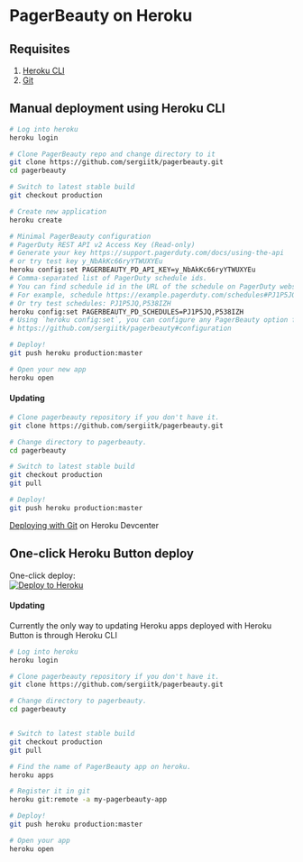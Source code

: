 # PagerBeauty on Heroku

## Requisites

1. [Heroku CLI](https://devcenter.heroku.com/articles/heroku-cli#download-and-install)
2. [Git](https://git-scm.com/book/en/v2/Getting-Started-First-Time-Git-Setup)

## Manual deployment using Heroku CLI

```sh
# Log into heroku
heroku login

# Clone PagerBeauty repo and change directory to it
git clone https://github.com/sergiitk/pagerbeauty.git
cd pagerbeauty

# Switch to latest stable build
git checkout production

# Create new application
heroku create

# Minimal PagerBeauty configuration
# PagerDuty REST API v2 Access Key (Read-only)
# Generate your key https://support.pagerduty.com/docs/using-the-api
# or try test key y_NbAkKc66ryYTWUXYEu
heroku config:set PAGERBEAUTY_PD_API_KEY=y_NbAkKc66ryYTWUXYEu
# Comma-separated list of PagerDuty schedule ids.
# You can find schedule id in the URL of the schedule on PagerDuty website after symbol #
# For example, schedule https://example.pagerduty.com/schedules#PJ1P5JQ has id PJ1P5JQ
# Or try test schedules: PJ1P5JQ,P538IZH
heroku config:set PAGERBEAUTY_PD_SCHEDULES=PJ1P5JQ,P538IZH
# Using `heroku config:set`, you can configure any PagerBeauty option from this list:
# https://github.com/sergiitk/pagerbeauty#configuration

# Deploy!
git push heroku production:master

# Open your new app
heroku open
```

#### Updating
```sh
# Clone pagerbeauty repository if you don't have it.
git clone https://github.com/sergiitk/pagerbeauty.git

# Change directory to pagerbeauty.
cd pagerbeauty

# Switch to latest stable build
git checkout production
git pull

# Deploy!
git push heroku production:master
```

[Deploying with Git](https://devcenter.heroku.com/articles/git) on Heroku Devcenter

## One-click Heroku Button deploy
One-click deploy:  
[![Deploy to Heroku](https://www.herokucdn.com/deploy/button.svg)](https://heroku.com/deploy?template=https://github.com/sergiitk/pagerbeauty)

#### Updating
Currently the only way to updating Heroku apps deployed with Heroku Button is
through Heroku CLI

```sh
# Log into heroku
heroku login

# Clone pagerbeauty repository if you don't have it.
git clone https://github.com/sergiitk/pagerbeauty.git

# Change directory to pagerbeauty.
cd pagerbeauty


# Switch to latest stable build
git checkout production
git pull

# Find the name of PagerBeauty app on heroku.
heroku apps

# Register it in git
heroku git:remote -a my-pagerbeauty-app

# Deploy!
git push heroku production:master

# Open your app
heroku open
```
